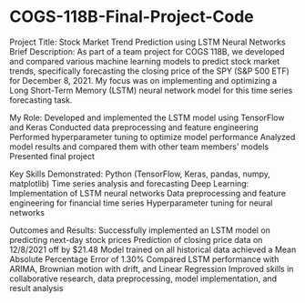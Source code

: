 # COGS-118B-Final-Project-Code
Project Title: Stock Market Trend Prediction using LSTM Neural Networks
Brief Description: As part of a team project for COGS 118B, we developed and compared various machine learning models to predict stock market trends, specifically forecasting the closing price of the SPY (S&P 500 ETF) for December 8, 2021. My focus was on implementing and optimizing a Long Short-Term Memory (LSTM) neural network model for this time series forecasting task.

My Role:
Developed and implemented the LSTM model using TensorFlow and Keras
Conducted data preprocessing and feature engineering
Performed hyperparameter tuning to optimize model performance
Analyzed model results and compared them with other team members' models
Presented final project

Key Skills Demonstrated:
Python (TensorFlow, Keras, pandas, numpy, matplotlib)
Time series analysis and forecasting
Deep Learning: Implementation of LSTM neural networks
Data preprocessing and feature engineering for financial time series
Hyperparameter tuning for neural networks

Outcomes and Results:
Successfully implemented an LSTM model on predicting next-day stock prices
Prediction of closing price data on 12/8/2021 off by $21.48
Model trained on all historical data achieved a Mean Absolute Percentage Error of 1.30%
Compared LSTM performance with ARIMA, Brownian motion with drift, and Linear Regression
Improved skills in collaborative research, data preprocessing, model implementation, and result analysis
